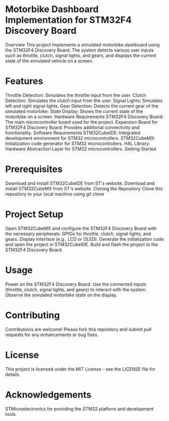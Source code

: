 # Motorbike Dashboard Implementation for STM32F4 Discovery Board
Overview
This project implements a simulated motorbike dashboard using the STM32F4 Discovery Board. The system detects various user inputs such as throttle, clutch, signal lights, and gears, and displays the current state of the simulated vehicle on a screen.

# Features
Throttle Detection: Simulates the throttle input from the user.
Clutch Detection: Simulates the clutch input from the user.
Signal Lights: Simulates left and right signal lights.
Gear Detection: Detects the current gear of the simulated motorbike.
State Display: Shows the current state of the motorbike on a screen.
Hardware Requirements
STM32F4 Discovery Board: The main microcontroller board used for the project.
Expansion Board for STM32F4 Discovery Board: Provides additional connectivity and functionality.
Software Requirements
STM32CubeIDE: Integrated development environment for STM32 microcontrollers.
STM32CubeMX: Initialization code generator for STM32 microcontrollers.
HAL Library: Hardware Abstraction Layer for STM32 microcontrollers.
Getting Started
# Prerequisites
Download and install STM32CubeIDE from ST's website.
Download and install STM32CubeMX from ST's website.
Cloning the Repository
Clone this repository to your local machine using git clone

# Project Setup
Open STM32CubeMX and configure the STM32F4 Discovery Board with the necessary peripherals:
GPIOs for throttle, clutch, signal lights, and gears.
Display interface (e.g., LCD or OLED).
Generate the initialization code and open the project in STM32CubeIDE.
Build and flash the project to the STM32F4 Discovery Board.

# Usage

Power on the STM32F4 Discovery Board.
Use the connected inputs (throttle, clutch, signal lights, and gears) to interact with the system.
Observe the simulated motorbike state on the display.

# Contributing
Contributions are welcome! Please fork this repository and submit pull requests for any enhancements or bug fixes.

# License
This project is licensed under the MIT License - see the LICENSE file for details.

# Acknowledgements
STMicroelectronics for providing the STM32 platform and development tools.
